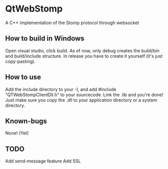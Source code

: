 # QtWebStomp
A C++ implementation of the Stomp protocol through websocket

## How to build in Windows
Open visual studio, click build. As of now, only debug creates the build/bin and build/include structure. In release you have to create it yourself (it's just copy-pasting).

## How to use
Add the include directory to your -I, and add #include "QTWebStompClientDll.h" to your sourcecode. Link the .lib and you're done! Just make sure you copy the .dll to your application directory or a system directory.

## Known-bugs
None! (Yet)

## TODO
Add send-message feature
Add SSL

